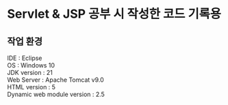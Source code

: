 # Servlet & JSP 공부 시 작성한 코드 기록용

## 작업 환경
IDE : Eclipse   
OS : Windows 10   
JDK version : 21   
Web Server : Apache Tomcat v9.0   
HTML version : 5   
Dynamic web module version : 2.5   
